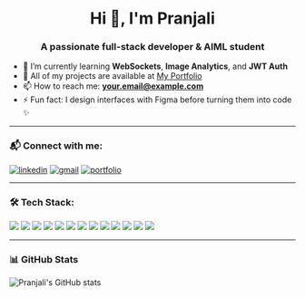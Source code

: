 <h1 align="center">Hi 👋, I'm Pranjali</h1>
<h3 align="center">A passionate full-stack developer & AIML student</h3>

- 🌱 I’m currently learning **WebSockets**, **Image Analytics**, and **JWT Auth**
- 💼 All of my projects are available at [My Portfolio](https://your-portfolio-link.com)
- 📫 How to reach me: **your.email@example.com**
- ⚡ Fun fact: I design interfaces with Figma before turning them into code ✨

---

### 📬 Connect with me:
<p align="left">
  <a href="www.linkedin.com/in/pranjali-jain-3a96721b6" target="blank"><img align="center" src="https://img.icons8.com/color/48/000000/linkedin.png" alt="linkedin"/></a>
  <a href="pranjalijain2004@gmail.com"><img align="center" src="https://img.icons8.com/color/48/000000/gmail.png" alt="gmail"/></a>
  <a href="[https://your-portfolio-link.com](https://pranjali-444.github.io/portfolio/)"><img align="center" src="https://img.icons8.com/fluency/48/domain.png" alt="portfolio"/></a>
</p>

---

### 🛠 Tech Stack:

<p align="left">
  <img src="https://img.shields.io/badge/C-blue?style=flat&logo=c&logoColor=white" />
  <img src="https://img.shields.io/badge/C++-00599C?style=flat&logo=c%2B%2B&logoColor=white" />
  <img src="https://img.shields.io/badge/JavaScript-F7DF1E?style=flat&logo=javascript&logoColor=black" />
  <img src="https://img.shields.io/badge/React-20232A?style=flat&logo=react&logoColor=61DAFB" />
  <img src="https://img.shields.io/badge/Tailwind_CSS-38B2AC?style=flat&logo=tailwind-css&logoColor=white" />
  <img src="https://img.shields.io/badge/Node.js-339933?style=flat&logo=nodedotjs&logoColor=white" />
  <img src="https://img.shields.io/badge/Express.js-000000?style=flat&logo=express&logoColor=white" />
  <img src="https://img.shields.io/badge/MongoDB-4EA94B?style=flat&logo=mongodb&logoColor=white" />
  <img src="https://img.shields.io/badge/Git-F05032?style=flat&logo=git&logoColor=white" />
  <img src="https://img.shields.io/badge/Postman-FF6C37?style=flat&logo=postman&logoColor=white" />
  <img src="https://img.shields.io/badge/Figma-F24E1E?style=flat&logo=figma&logoColor=white" />
  <img src="https://img.shields.io/badge/JWT-000000?style=flat&logo=jsonwebtokens&logoColor=white" />
  <img src="https://img.shields.io/badge/WebSockets-010101?style=flat&logo=socket.io&logoColor=white" />
</p>

---

### 📊 GitHub Stats

<p align="left">
  <img src="https://github-readme-stats.vercel.app/api?username=your-github-username&show_icons=true&theme=radical" alt="Pranjali's GitHub stats" />
</p>
